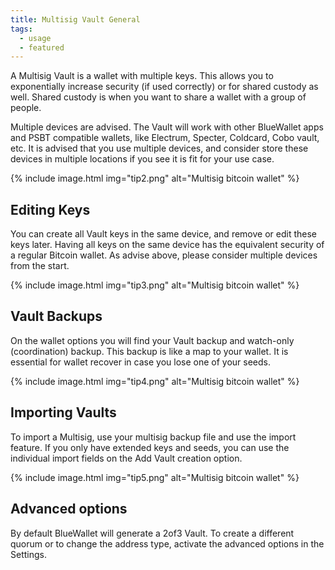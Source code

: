 ```yaml
---
title: Multisig Vault General
tags:
  - usage
  - featured
---
```

A Multisig Vault is a wallet with multiple keys. This allows you to exponentially increase security (if used correctly) or for shared custody as well. Shared custody is when you want to share a wallet with a group of people.

Multiple devices are advised. The Vault will work with other BlueWallet apps and PSBT compatible wallets, like Electrum, Specter, Coldcard, Cobo vault, etc. It is advised that you use multiple devices, and consider store these devices in multiple locations if you see it is fit for your use case.

{% include image.html img="tip2.png" alt="Multisig bitcoin wallet" %}

## Editing Keys

You can create all Vault keys in the same device, and remove or edit these keys later. Having all keys on the same device has the equivalent security of a regular Bitcoin wallet. As advise above, please consider multiple devices from the start.

{% include image.html img="tip3.png" alt="Multisig bitcoin wallet" %}

## Vault Backups

On the wallet options you will find your Vault backup and watch-only (coordination) backup. This backup is like a map to your wallet. It is essential for wallet recover in case you lose one of your seeds. 

{% include image.html img="tip4.png" alt="Multisig bitcoin wallet" %}

## Importing Vaults

To import a Multisig, use your multisig backup file and use the import feature. If you only have extended keys and seeds, you can use the individual import fields on the Add Vault creation option.

{% include image.html img="tip5.png" alt="Multisig bitcoin wallet" %}

## Advanced options

By default BlueWallet will generate a 2of3 Vault. To create a different quorum or to change the address type, activate the advanced options in the Settings.